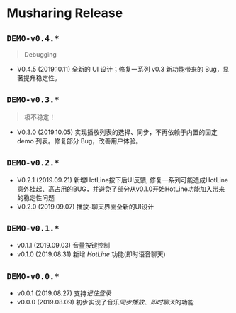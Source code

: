 # Musharing Release

## `DEMO-v0.4.*`

> Debugging

* V0.4.5 (2019.10.11) 全新的 UI 设计；修复一系列 v0.3 新功能带来的 Bug，显著提升稳定性。

## `DEMO-v0.3.*`

> 极不稳定！

* V0.3.0 (2019.10.05) 实现播放列表的选择、同步，不再依赖于内置的固定 demo 列表。修复部分 Bug，改善用户体验。

## `DEMO-v0.2.*`

- V0.2.1 (2019.09.21) 新增HotLine按下后UI反馈, 修复一系列可能造成HotLine意外挂起、高占用的BUG，并避免了部分从v0.1.0开始HotLine功能加入带来的稳定性问题
- V0.2.0 (2019.09.07) 播放-聊天界面全新的UI设计

## `DEMO-v0.1.*`

- v0.1.1 (2019.09.03) 音量按键控制
- v0.1.0 (2019.08.31) 新增 *HotLine* 功能(即时语音聊天)

## `DEMO-v0.0.*`

- v0.0.1 (2019.08.27) 支持*记住登录*
- v0.0.0 (2019.08.09) 初步实现了音乐*同步播放*、*即时聊天*的功能